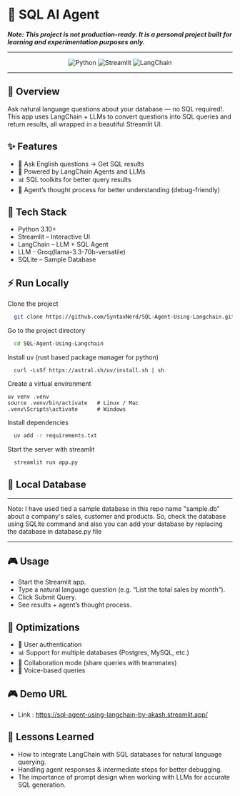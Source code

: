 
# 🤖 SQL AI Agent

***Note: This project is not production-ready. It is a personal project built for learning and experimentation purposes only.***

---
<p align="center">
  <img src="https://img.shields.io/badge/Python-3670A0?style=for-the-badge&logo=python&logoColor=white" alt="Python" />
  <img src="https://img.shields.io/badge/Streamlit-FF4B4B?style=for-the-badge&logo=streamlit&logoColor=white" alt="Streamlit" />
  <img src="https://img.shields.io/badge/LangChain-00A3E0?style=for-the-badge&logo=data:image/png;base64,iVBORw0KGgoAAAANSUhEUgAAABAAAAAQCAYAAAAf8/9hAAABGklEQVQ4T+3TP0oDQRTH8c9M4AvsA7jA3sAb/AUbhwC3sBTsALyAmXvXhK6u3E4CE5HcDAS2uSJpygRz7w7mzMzLyKnxAM6dxvQ0M1z1gJ0GnaKcJtDkO7c6XW7v3IXR6BhPjtmxdES0Td12mgMZZDDx0GcYYM1eb8Sgxeq9lPVNdNhbph/5K8uSD0mXxkR8gz9DhXzS3cXjC8XJk4gY0fIvsDgE5X9HGWTWZlsnPr1gGqukQbmH8xHJ9yWfQJK6v5YzNHCpFbJ0Oe8nWrs8gW8/0m4NYuQZL4ns5IP0wCX3b9KOHYfGpXd+u3Jr7+EyHQv3bPUDn6UK1aq4OThX3/1AaXUg5XqgEsAAAAASUVORK5CYII=" alt="LangChain" />
</p>

---
## 🧠 Overview
Ask natural language questions about your database — no SQL required!. This app uses LangChain + LLMs to convert questions into SQL queries and return results, all wrapped in a beautiful Streamlit UI.


## ✨ Features

- 🔎 Ask English questions → Get SQL results
- 🧠 Powered by LangChain Agents and LLMs
- 📊 SQL toolkits for better query results
- 🧾 Agent’s thought process for better understanding (debug-friendly)
## 🚀 Tech Stack

- Python 3.10+
- Streamlit – Interactive UI
- LangChain – LLM + SQL Agent
- LLM - Groq(llama-3.3-70b-versatile)
- SQLite – Sample Database


## ⚡ Run Locally

Clone the project

```bash
  git clone https://github.com/SyntaxNerd/SQL-Agent-Using-Langchain.git
```

Go to the project directory

```bash
  cd SQL-Agent-Using-Langchain
```

Install uv (rust based package manager for python)

```
  curl -LsSf https://astral.sh/uv/install.sh | sh
```

Create a virtual environment

```
uv venv .venv
source .venv/bin/activate   # Linux / Mac
.venv\Scripts\activate      # Windows
```

Install dependencies

```bash
  uv add -r requirements.txt
```

Start the server with streamlit

```bash
  streamlit run app.py
```

## 🧠 Local Database
***
Note: I have used tied a sample database in this repo name "sample.db" about a company's sales, customer and products. So, check the database using SQLite command and also you can add your database by replacing the database in database.py file
***


## 🎮 Usage

- Start the Streamlit app.
- Type a natural language question (e.g. “List the total sales by month”).
- Click Submit Query.
- See results + agent’s thought process.


## 🌌 Optimizations

- 🔐 User authentication
- 📊 Support for multiple databases (Postgres, MySQL, etc.)
- 🤝 Collaboration mode (share queries with teammates)
- 🎤 Voice-based queries


## 🎮 Demo URL
- Link : https://sql-agent-using-langchain-by-akash.streamlit.app/

## 🤝 Lessons Learned

- How to integrate LangChain with SQL databases for natural language querying.
- Handling agent responses & intermediate steps for better debugging.
- The importance of prompt design when working with LLMs for accurate SQL generation.
